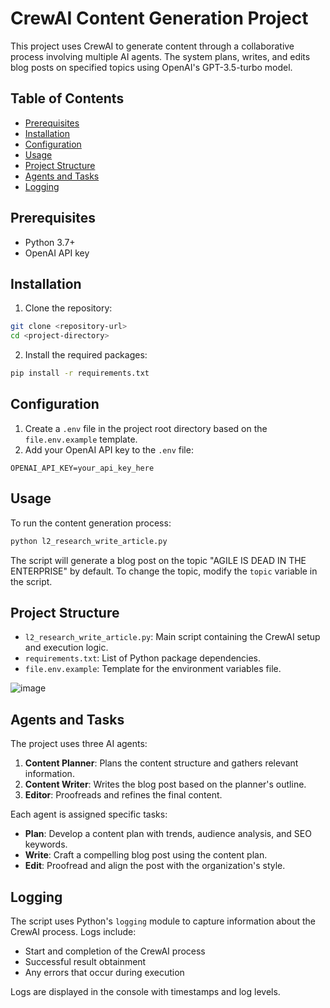# CrewAI Content Generation Project

This project uses CrewAI to generate content through a collaborative process involving multiple AI agents. The system plans, writes, and edits blog posts on specified topics using OpenAI's GPT-3.5-turbo model.

## Table of Contents

- [Prerequisites](#prerequisites)
- [Installation](#installation)
- [Configuration](#configuration)
- [Usage](#usage)
- [Project Structure](#project-structure)
- [Agents and Tasks](#agents-and-tasks)
- [Logging](#logging)

## Prerequisites

- Python 3.7+
- OpenAI API key

## Installation

1. Clone the repository:

```bash
git clone <repository-url>
cd <project-directory>
```

2. Install the required packages:

```bash
pip install -r requirements.txt
```

## Configuration

1. Create a `.env` file in the project root directory based on the `file.env.example` template.
2. Add your OpenAI API key to the `.env` file:

```
OPENAI_API_KEY=your_api_key_here
```

## Usage

To run the content generation process:

```bash
python l2_research_write_article.py
```

The script will generate a blog post on the topic "AGILE IS DEAD IN THE ENTERPRISE" by default. To change the topic, modify the `topic` variable in the script.

## Project Structure

- `l2_research_write_article.py`: Main script containing the CrewAI setup and execution logic.
- `requirements.txt`: List of Python package dependencies.
- `file.env.example`: Template for the environment variables file.

![image](https://github.com/user-attachments/assets/d3a20ac7-00dd-4a21-afce-a0260171e8fd)

## Agents and Tasks

The project uses three AI agents:

1. **Content Planner**: Plans the content structure and gathers relevant information.
2. **Content Writer**: Writes the blog post based on the planner's outline.
3. **Editor**: Proofreads and refines the final content.

Each agent is assigned specific tasks:

- **Plan**: Develop a content plan with trends, audience analysis, and SEO keywords.
- **Write**: Craft a compelling blog post using the content plan.
- **Edit**: Proofread and align the post with the organization's style.

## Logging

The script uses Python's `logging` module to capture information about the CrewAI process. Logs include:

- Start and completion of the CrewAI process
- Successful result obtainment
- Any errors that occur during execution

Logs are displayed in the console with timestamps and log levels.
